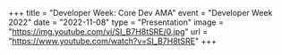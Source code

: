 +++
title = "Developer Week: Core Dev AMA"
event = "Developer Week 2022"
date = "2022-11-08"
type = "Presentation"
image = "https://img.youtube.com/vi/SI_B7H8tSRE/0.jpg"
url = "https://www.youtube.com/watch?v=SI_B7H8tSRE"
+++